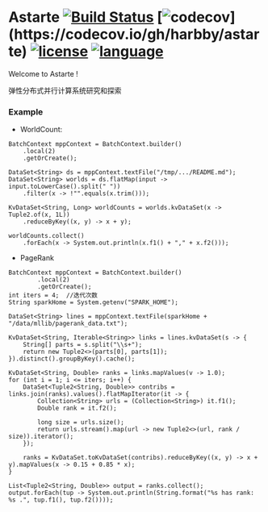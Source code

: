# Astarte [![Build Status](https://api.travis-ci.com/harbby/astarte.svg?branch=master)](https://travis-ci.com/harbby/astarte) [![codecov](https://codecov.io/gh/harbby/astarte/branch/master/graph/badge.svg?)](https://codecov.io/gh/harbby/astarte) [![license](https://img.shields.io/badge/license-apache_v2-groon.svg)]() [![language](https://img.shields.io/badge/language-java_8_and_11-green.svg)]()


Welcome to Astarte !

弹性分布式并行计算系统研究和探索

### Example
* WorldCount:
```
BatchContext mppContext = BatchContext.builder()
    .local(2)
    .getOrCreate();

DataSet<String> ds = mppContext.textFile("/tmp/.../README.md");
DataSet<String> worlds = ds.flatMap(input -> input.toLowerCase().split(" "))
    .filter(x -> !"".equals(x.trim()));

KvDataSet<String, Long> worldCounts = worlds.kvDataSet(x -> Tuple2.of(x, 1L))
    .reduceByKey((x, y) -> x + y);

worldCounts.collect()
    .forEach(x -> System.out.println(x.f1() + "," + x.f2()));
```
* PageRank
```
BatchContext mppContext = BatchContext.builder()
        .local(2)
        .getOrCreate();
int iters = 4;  //迭代次数
String sparkHome = System.getenv("SPARK_HOME");

DataSet<String> lines = mppContext.textFile(sparkHome + "/data/mllib/pagerank_data.txt");

KvDataSet<String, Iterable<String>> links = lines.kvDataSet(s -> {
    String[] parts = s.split("\\s+");
    return new Tuple2<>(parts[0], parts[1]);
}).distinct().groupByKey().cache();

KvDataSet<String, Double> ranks = links.mapValues(v -> 1.0);
for (int i = 1; i <= iters; i++) {
    DataSet<Tuple2<String, Double>> contribs = links.join(ranks).values().flatMapIterator(it -> {
        Collection<String> urls = (Collection<String>) it.f1();
        Double rank = it.f2();

        long size = urls.size();
        return urls.stream().map(url -> new Tuple2<>(url, rank / size)).iterator();
    });

    ranks = KvDataSet.toKvDataSet(contribs).reduceByKey((x, y) -> x + y).mapValues(x -> 0.15 + 0.85 * x);
}

List<Tuple2<String, Double>> output = ranks.collect();
output.forEach(tup -> System.out.println(String.format("%s has rank:  %s .", tup.f1(), tup.f2())));
```

